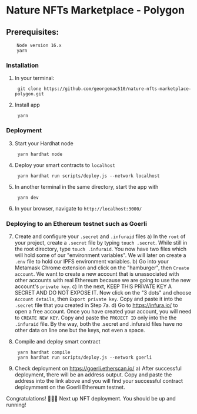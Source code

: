 # Nature NFTs Marketplace - Polygon

## Prerequisites:
    
        Node version 16.x
        yarn

### Installation
1) In your terminal:

        git clone https://github.com/georgemac510/nature-nfts-marketplace-polygon.git

2) Install app

        yarn

### Deployment

3) Start your Hardhat node
   
        yarn hardhat node

4) Deploy your smart contracts to `localhost`

        yarn hardhat run scripts/deploy.js --network localhost

5) In another terminal in the same directory, start the app with
   
        yarn dev

6) In your browser, navigate to `http://localhost:3000/`

### Deploying to an Ethereum testnet such as Goerli

7) Create and configure your `.secret` and `.infuraid` files
   a) In the `root` of your project, create a `.secret` file by typing `touch .secret`. While still in the root directory, type `touch .infuraid`. You now have two files which will hold some of our "environment variables". We will later on create a `.env` file to hold our IPFS environment variables.
   b) Go into your Metamask Chrome extension and click on the "hamburger",
   then `Create account`. We want to create a new account that is unassociated 
   with other accounts with real Ethereum because we are going to use the new account's `private key`. 
   c) In the next, KEEP THIS PRIVATE KEY A SECRET AND DO NOT EXPOSE IT. Now click on the "3 dots" and choose `Account details`, then `Export private key`. Copy and paste it into the `.secret` file that you created in Step 7a.
   d) Go to https://infura.io/ to open a free account. Once you have created your account, you will need to `CREATE NEW KEY`. Copy and paste the `PROJECT ID` only into the the `.infuraid` file. By the way, both the .secret and .infuraid files have no other data on line one but the keys, not even a space.

8) Compile and deploy smart contract

        yarn hardhat compile
        yarn hardhat run scripts/deploy.js --network goerli

9) Check deployment on https://goerli.etherscan.io/
    a) After successful deployment, there will be an address output. Copy and paste the address into the link above and you will find your successful contract deploymment on the Goerli Ethereum testnet.

Congratulations! 🎉💥🥇 Next up NFT deployment.
You should be up and running!


